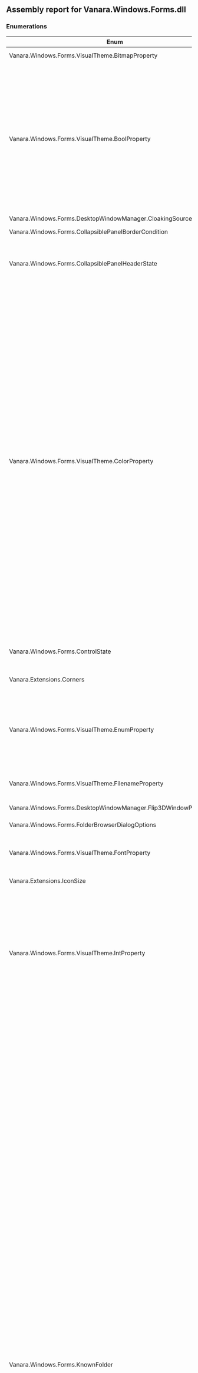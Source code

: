 ## Assembly report for Vanara.Windows.Forms.dll
### Enumerations
Enum | Header | Description | Values
---- | ---- | ---- | ----
Vanara.Windows.Forms.VisualTheme.BitmapProperty | | Properties accessible via `Vanara.Windows.Forms.VisualTheme.GetBitmap(System.Int32,System.Int32,Vanara.Windows.Forms.VisualTheme.BitmapProperty)`. | BackgroundImage, GlyphImage, Handle
Vanara.Windows.Forms.VisualTheme.BoolProperty | | Properties accessible via `Vanara.Windows.Forms.VisualTheme.GetBool(System.Int32,System.Int32,Vanara.Windows.Forms.VisualTheme.BoolProperty)`. | FlatMenus, Transparent, AutoSize, BorderOnly, Composited, BackgroundFill, GlyphTransparent, GlyphOnly, AlwaysShowSizingBar, MirrorImage, UniformSizing, IntegralSizing, SourceGrow, SourceShrink, DrawBorders, NoEtchedEffect, TextApplyOverlay, TextGlow, TextItalic, CompositedOpaque, LocalizedMirrorImage, UserPicture, ScaledBackground
Vanara.Windows.Forms.DesktopWindowManager.CloakingSource | | Use with GetWindowAttr and WindowAttribute.Cloaked. If the window is cloaked, provides one of the following values explaining why. | App, Shell, Inherited
Vanara.Windows.Forms.CollapsiblePanelBorderCondition | |  | Always, OnlyExpanded, Never
Vanara.Windows.Forms.CollapsiblePanelHeaderState | |  | Normal, Hot, Pressed, ExpandedNormal, ExpandedHot, ExpandedPressed, Disabled, ExpandedDisabled
Vanara.Windows.Forms.VisualTheme.ColorProperty | | Properties accessible via `Vanara.Windows.Forms.VisualTheme.GetColor(System.Int32,System.Int32,Vanara.Windows.Forms.VisualTheme.ColorProperty)`. | ScrollBar, Background, ActiveCaption, InactiveCaption, Menu, Window, WindowFrame, MenuText, WindowText, CaptionText, ActiveBorder, InactiveBorder, AppWorkspace, Highlight, HighlightText, ButtonFace, ButtonShadow, GrayText, ButtonText, InactiveCaptionText, ButtonHighlight, DarkShadow3D, Light3D, InfoText, InfoBackground, ButtonAlternateFace, HotTracking, GradientActiveCaption, GradientInactiveCaption, MenuHilight, MenuBar, FromColor1, FromColor2, FromColor3, FromColor4, FromColor5, BorderColor, FillColor, TextColor, EdgeLightColor, EdgeHighlightColor, EdgeShadowColor, EdgeDarkShadowColor, EdgeFillColor, TransparentColor, GradientColor1, GradientColor2, GradientColor3, GradientColor4, GradientColor5, ShadowColor, GlowColor, TextBorderColor, TextShadowColor, GlyphTextColor, GlyphTransparentColor, FillColorHint, BorderColorHint, AccentColorHint, TextColorHint, Heading1TextColor, Heading2TextColor, BodyTextColor, BlendColor
Vanara.Windows.Forms.ControlState | |  | Hot, Pressed, Disabled, Animating, MouseDown, InButtonUp, Defaulted, Focused
Vanara.Extensions.Corners | | Used to define which corners of `System.Drawing.Rectangle` are effected by an operation. | None, TopLeft, TopRight, BottomLeft, BottomRight, All
Vanara.Windows.Forms.VisualTheme.EnumProperty | | Properties accessible via <c>GetEnumValue</c>. | BackgroundType, BorderType, FillType, SizingType, HAlign, ContentAlignment, VAlign, OffsetType, IconEffect, TextShadowType, ImageLayout, GlyphType, ImageSelectType, GlyphFontSizingType, TrueSizeScalingType
Vanara.Windows.Forms.VisualTheme.FilenameProperty | | Properties accessible via `Vanara.Windows.Forms.VisualTheme.GetFilename(System.Int32,System.Int32,Vanara.Windows.Forms.VisualTheme.FilenameProperty)`. | ImageFile, ImageFile1, ImageFile2, ImageFile3, ImageFile4, ImageFile5, GlyphImageFile
Vanara.Windows.Forms.DesktopWindowManager.Flip3DWindowPolicy | | Flags used by the SetWindowAttr method to specify the Flip3D window policy. | Default, ExcludeBelow, ExcludeAbove
Vanara.Windows.Forms.FolderBrowserDialogOptions | |  | Folders, FoldersAndFiles, Computers, Printers
Vanara.Windows.Forms.VisualTheme.FontProperty | | Properties accessible via `Vanara.Windows.Forms.VisualTheme.GetFont(System.Drawing.IDeviceContext,System.Int32,System.Int32,Vanara.Windows.Forms.VisualTheme.FontProperty)`. | Caption, SmallCaption, Menu, Status, MessageBox, IconTitle, Heading1, Heading2, Body, Glyph
Vanara.Extensions.IconSize | | Used to determine the size of the icon returned by various shell methods. | Large, Small, ExtraLarge, Jumbo
Vanara.Windows.Forms.VisualTheme.IntProperty | | Properties accessible via `Vanara.Windows.Forms.VisualTheme.GetInt(System.Int32,System.Int32,Vanara.Windows.Forms.VisualTheme.IntProperty)`. | CharSet, MinimumColorDepth, FromHue1, FromHue2, FromHue3, FromHue4, FromHue5, ToHue1, ToHue2, ToHue3, ToHue4, ToHue5, ToColor1, ToColor2, ToColor3, ToColor4, ToColor5, TextGlowSize, FramesPerSecond, PixelsPerFrame, AnimationDelay, GlowIntensity, Opacity, ColorizationColor, ColorizationOpacity, AnimationDuration
Vanara.Windows.Forms.KnownFolder | | Standard folders registered with the system as Known Folders. A computer will have only folders appropriate to it installed. | AccountPictures, AddNewPrograms, AdminTools, ApplicationShortcuts, AppsFolder, AppUpdates, CameraRoll, CDBurning, ChangeRemovePrograms, CommonAdminTools, CommonOEMLinks, CommonPrograms, CommonStartMenu, CommonStartup, CommonTemplates, ComputerFolder, ConflictFolder, ConnectionsFolder, Contacts, ControlPanelFolder, Cookies, Desktop, DeviceMetadataStore, Documents, DocumentsLibrary, Downloads, Favorites, Fonts, Games, GameTasks, History, HomeGroup, HomeGroupCurrentUser, ImplicitAppShortcuts, InternetCache, InternetFolder, Libraries, Links, LocalAppData, LocalAppDataLow, LocalizedResourcesDir, Music, MusicLibrary, NetHood, NetworkFolder, OriginalImages, PhotoAlbums, PicturesLibrary, Pictures, Playlists, PrintersFolder, PrintHood, Profile, ProgramData, ProgramFiles, ProgramFilesX64, ProgramFilesX86, ProgramFilesCommon, ProgramFilesCommonX64, ProgramFilesCommonX86, Programs, Public, PublicDesktop, PublicDocuments, PublicDownloads, PublicGameTasks, PublicLibraries, PublicMusic, PublicPictures, PublicRingtones, PublicUserTiles, PublicVideos, QuickLaunch, Recent, RecordedTVLibrary, RecycleBinFolder, ResourceDir, Ringtones, RoamingAppData, RoamedTileImages, RoamingTiles, SampleMusic, SamplePictures, SamplePlaylists, SampleVideos, SavedGames, SavedPictures, SavedPicturesLibrary, SavedSearches, Screenshots, SEARCH_CSC, SearchHistory, SearchHome, SEARCH_MAPI, SearchTemplates, SendTo, SidebarDefaultParts, SidebarParts, SkyDrive, SkyDriveCameraRoll, SkyDriveDocuments, SkyDrivePictures, StartMenu, Startup, SyncManagerFolder, SyncResultsFolder, SyncSetupFolder, System, SystemX86, Templates, UserPinned, UserProfiles, UserProgramFiles, UserProgramFilesCommon, UsersFiles, UsersLibraries, Videos, VideosLibrary, Windows, Undefined
Vanara.Windows.Forms.VisualTheme.MarginsProperty | | Properties accessible via `Vanara.Windows.Forms.VisualTheme.GetMargins(System.Drawing.IDeviceContext,System.Int32,System.Int32,Vanara.Windows.Forms.VisualTheme.MarginsProperty)`. | Sizing, Content, Caption
Vanara.Windows.Forms.VisualTheme.MetricProperty | | Properties accessible via `Vanara.Windows.Forms.VisualTheme.GetMetric(System.Drawing.IDeviceContext,System.Int32,System.Int32,Vanara.Windows.Forms.VisualTheme.MetricProperty)`. | ImageCount, AlphaLevel, BorderSize, RoundCornerWidth, RoundCornerHeight, GradientRatio1, GradientRatio2, GradientRatio3, GradientRatio4, GradientRatio5, ProgressChunkSize, ProgressSpaceSize, Saturation, TextBorderSize, AlphaThreshold, Width, Height, GlyphIndex, TrueSizeStretchMark, MinDpi1, MinDpi2, MinDpi3, MinDpi4, MinDpi5
Vanara.Windows.Forms.DesktopWindowManager.NonClientRenderingPolicy | | Flags used by the SetWindowAttr method to specify the non-client area rendering policy. | UseWindowStyle, Disabled, Enabled
Vanara.Windows.Forms.VisualTheme.PartSize | | Identifies the type of size value to retrieve for a visual style part. | Minimum, BestFit, Default
Vanara.Windows.Forms.VisualTheme.PositionProperty | | Properties accessible via `Vanara.Windows.Forms.VisualTheme.GetPosition(System.Int32,System.Int32,Vanara.Windows.Forms.VisualTheme.PositionProperty)`. | Offset, TextShadowOffset, MinSize, MinSize1, MinSize2, MinSize3, MinSize4, MinSize5, NormalSize
Vanara.Windows.Forms.ProgressBarState | | Progress bar state. | Normal, Error, Paused
Vanara.Windows.Forms.VisualTheme.PropertyOrigin | | Returned by <c>GetPropertyOrigin</c> to specify where a property was found. | State, Part, Class, Global, NotFound
Vanara.Windows.Forms.VisualTheme.RectangleProperty | | Properties accessible via `Vanara.Windows.Forms.VisualTheme.GetRect(System.Int32,System.Int32,Vanara.Windows.Forms.VisualTheme.RectangleProperty)`. | DefaultPane, CustomSplit, AnimationButton, Atlas
Vanara.Windows.Forms.RenderStyle | |  | SystemTheme, Custom
Vanara.Windows.Forms.SecurityPageType | | Values that indicate the types of property pages in an access control editor property sheet. | BasicPermissions, AdvancedPermissions, Audit, Owner, EffectiveRights, TakeOwnership, Share
Vanara.Windows.Forms.ShellProgressDialogStyle | | Display style for a `Vanara.Windows.Forms.ShellProgressDialog`. | Normal, Marquee, Hidden
Vanara.Windows.Forms.CustomComboBox.SizeMode | | Sizing mode for the CustomComboBox drop-down area. | UseComboSize, UseControlSize, UseDropDownSize
Vanara.Windows.Forms.VisualTheme.StringProperty | | Properties accessible via `Vanara.Windows.Forms.VisualTheme.GetString(System.Int32,System.Int32,Vanara.Windows.Forms.VisualTheme.StringProperty)`. | ColorSchemes, Sizes, Name, DisplayName, Tooltip, Company, Author, Copyright, Url, Version, Description, CssName, XmlName, LastUpdated, Alias, Text, ClassicValue, AtlasInputImage
Vanara.Windows.Forms.TaskDialogButtonDisplay | | Indicates how buttons are displayed on a `Vanara.Windows.Forms.TaskDialog`. | StandardButton, CommandLink, CommandLinkNoIcon
Vanara.Windows.Forms.TaskDialogCommonButtons | | The TaskDialog common button flags used to specify the built in buttons to show in the TaskDialog. | None, Ok, Yes, No, Cancel, Retry, Close
Vanara.Windows.Forms.TaskDialogIcon | | The System icons the TaskDialog supports. | None, ShieldGray, SecuritySuccess, SecurityError, SecurityWarning, ShieldBlue, Shield, Information, Error, Warning
### Structures
Struct | Header | Description
---- | ---- | ----
Vanara.Windows.Forms.TaskDialog.TaskDialogResult | | Results from running the `Vanara.Windows.Forms.TaskDialog`.
### Interfaces
Interface | Header | Description
---- | ---- | ----
Vanara.Security.AccessControl.IAccessControlEditorDialogProvider | | An interface for defining an information provider for object types supplied to the `Vanara.Windows.Forms.AccessControlEditorDialog`.
Vanara.Windows.Forms.Design.IActionGetItem | | 
Vanara.Windows.Forms.IDrawingStyle<T> | | 
Vanara.Windows.Forms.IEnableable | | Interface that exposes an <c>Enabled</c> property for an item supplied to `Vanara.Windows.Forms.DisabledItemComboBox`.
Vanara.Configuration.MRUManager.IFileListStorage | | Defines a class that implements storage for an MRU file list.
Vanara.Configuration.MRUManager.IMenuBuilder | | Defines a class that implements a menu handler for an MRU file list.
### Classes
Class | Header | Description
---- | ---- | ----
Vanara.Windows.Forms.AccessControlEditorDialog | | Displays a property sheet that contains a basic security property page. This property page enables the user to view and edit the access rights allowed or denied by the ACEs in an object's DACL.
Vanara.Windows.Forms.ActivationContext | | Provides an activation context for a manifest file or PE image. On disposal, the context is deactivated.
Vanara.Configuration.MRUManager.AppSettingsFileListStorage | | Storage in the local application settings.
Vanara.Windows.Forms.Design.AttributedComponentDesigner<T> | | 
Vanara.Windows.Forms.Design.AttributedComponentDesignerEx<T> | | 
Vanara.Windows.Forms.Design.AttributedControlDesigner<T> | | 
Vanara.Windows.Forms.Design.AttributedControlDesignerEx<T> | | 
Vanara.Windows.Forms.Design.AttributedDesignerActionList | | 
Vanara.Windows.Forms.Design.AttributedParentControlDesigner<T> | | 
Vanara.Windows.Forms.Design.AttributedParentControlDesignerEx<T> | | 
Vanara.Security.AuthenticationBuffer | | Safe container for an authentication buffer. Allows for creation using native <c>CredPackAuthenticationBuffer</c> method or assignment from an existing <c>IntPtr</c>. Can unpack to `System.String` or `System.Security.SecureString` values.
Vanara.Drawing.BufferedAnimationPainter | | Use to paint a buffered animation.
Vanara.Drawing.BufferedPaint | | Buffered painting helper class.
Vanara.Drawing.BufferedPainter | | Use to perform buffered painting.
Vanara.Windows.Forms.TaskDialog.ButtonClickedEventArgs | | Provides data for the `Vanara.Windows.Forms.TaskDialog.ButtonClicked` and the `Vanara.Windows.Forms.TaskDialog.RadioButtonClicked` events.
Vanara.Extensions.ButtonExtension | | 
Vanara.Windows.Forms.CollapsiblePanel | | Control providing a panel that can be collapsed.
Vanara.Extensions.ComboBoxExtension | | 
Vanara.Windows.Forms.CommandLink | | Represents a Windows Command Link control.
Vanara.Windows.Forms.Design.ComponentDesignerExtension | | Methods to assist when using designer code.
Vanara.Extensions.ControlExtension | | Control extension methods.
Vanara.Windows.Forms.ControlImage | | 
Vanara.Windows.Forms.CredentialsDialog | | Dialog box which prompts for user credentials using the Win32 CREDUI methods.
Vanara.Extensions.CursorExtension | | 
Vanara.Windows.Forms.CustomButton | | 
Vanara.Windows.Forms.CustomComboBox | | <c>CustomComboBox</c> is an extension of `System.Windows.Forms.ComboBox` which provides drop-down customization.
Vanara.Windows.Forms.CustomDrawBase | | Abstract class for implementing a custom-drawn control that tracks mouse movement and has text and/or an image. It exposes all property changes.
Vanara.Windows.Forms.Design.DesignerActionMethodAttribute | | 
Vanara.Windows.Forms.Design.DesignerActionPropertyAttribute | | 
Vanara.Windows.Forms.Design.DesignerVerbAttribute | | 
Vanara.Windows.Forms.DesktopWindowManager | | Main DWM class, provides glass sheet effect and blur behind.
Vanara.Windows.Forms.DisabledItemComboBox | | A version of `System.Windows.Forms.ComboBox` that allows for disabled items.
Vanara.Windows.Forms.CustomButton.DrawPattern | | 
Vanara.Windows.Forms.Design.EditorServiceContext | | 
Vanara.Windows.Forms.EnumComboBox | | 
Vanara.Windows.Forms.TaskDialog.ExpandedEventArgs | | Provides data for the `Vanara.Windows.Forms.TaskDialog.ExpandedEventArgs.Expanded` event.
Vanara.Windows.Forms.Design.FlagEnumUIEditor<T>.FlagCheckedListBox | | 
Vanara.Windows.Forms.Design.FlagEnumUIEditor<T>.FlagCheckedListBox.FlagCheckedListBoxItem | | 
Vanara.Windows.Forms.Design.FlagEnumUIEditor<T> | | A `System.Drawing.Design.UITypeEditor` for editing flag enums.
Vanara.Windows.Forms.FolderBrowserDialog | | Class to let the user browse for a folder.
Vanara.Windows.Forms.FolderBrowserDialogInitializedEventArgs | | Event arguments for when the `Vanara.Windows.Forms.FolderBrowserDialog` has been initialized.
Vanara.Security.AccessControl.GenericProvider | | Base implementation of `Vanara.Security.AccessControl.IAccessControlEditorDialogProvider`.
Vanara.Drawing.BufferedPaint.GetDuration<T> | | A method delegate that retrieves a duration, in milliseconds, to use as the time over which buffered painting occurs.
Vanara.Windows.Forms.GlassExtenderProvider | | GlassExtenderProvider extends a `System.Windows.Forms.Form` and provides glass margins.
Vanara.Extensions.GraphicsExtension | | Extensions to <c>Graphics</c> related classes.
Vanara.Resources.ResourceFile.GroupIconResIndexer | | 
Vanara.Extensions.IconExtension | | 
Vanara.Extensions.ImageListExtension | | Extension methods for `System.Windows.Forms.ImageList`.
Vanara.Resources.ResourceFile.ImageResIndexer<T> | | 
Vanara.Windows.Forms.InputDialog | | An input dialog that automatically creates controls to collect the values of the object supplied via the `Vanara.Windows.Forms.InputDialog.Data` property.
Vanara.Windows.Forms.InputDialogItemAttribute | | Allows a developer to attribute a property or field with text that gets shown instead of the field or property name in an `Vanara.Windows.Forms.InputDialog`.
Vanara.Windows.Forms.InvalidFolderEventArgs | | Event arguments for when an invalid folder is selected.
Vanara.Windows.Forms.IPAddressBox | | An Internet Protocol (IP) address control allows the user to enter an IP address in an easily understood format.
Vanara.Windows.Forms.IPAddressFieldChangedEventArgs | | Contains the arguments needed to handle the `Vanara.Windows.Forms.IPAddressBox.FieldChanged` event.
Vanara.Extensions.LabelExtension | | 
Vanara.Extensions.ListViewExtension | | 
Vanara.Extensions.ListViewGroupingSet<T> | | Takes a list of groups and matching predicates to be used by the ApplyGroupingSet extension method.
Vanara.Windows.Forms.LiveThumbnail | | Extracts all or a portion of a window and renders it as a thumbnail on another portion of the desktop.
Vanara.Extensions.MapPointExtension | | 
Vanara.Windows.Forms.MenuStripMRUManager | | A class that manages a Most Recently Used file listing and interacts with a MenuStrip to display a menu list of the files. By default, the application settings are used to store the history. Optionally a constructor can be used to provide an alternate class to handle that work.
Vanara.Configuration.MRUManager | | A class that manages a Most Recently Used file listing.
Vanara.Windows.Forms.NetworkConnectionDialog | | A dialog box that allows the user to browse and connect to network resources.
Vanara.Windows.Forms.NetworkDisconnectDialog | | A dialog box that allows the user to browse and connect to network resources.
Vanara.Drawing.BufferedPaint.PaintAction<T> | | A method delegate to paint a stateful image.
Vanara.Windows.Forms.CredentialsDialog.PasswordValidatorEventArgs | | Used by the `Vanara.Windows.Forms.CredentialsDialog.ValidatePassword` event.
Vanara.Windows.Forms.Forms.PreventShutdownContext | | Used to define a set of operations within which any shutdown request will be met with a reason why this application is blocking it.
Vanara.Windows.Forms.ProgressDialog | | Multi-level, auto-sizing, progress dialog supporting asyncronous tasks. The background activities are provided as asyncronous methods who have a `System.Threading.CancellationToken` and an `System.IProgress`1` instance passed as parameters. The method uses the `System.Threading.CancellationToken` instance to determine if the user has pressed the "Cancel" button and the `System.IProgress`1.Report(`0)` method to report progress.
Vanara.Windows.Forms.ProgressEventArgs | | Updates progress on a `Vanara.Windows.Forms.ProgressDialog`.
Vanara.Windows.Forms.Design.RedirectedDesignerPropertyAttribute | | 
Vanara.Configuration.MRUManager.RegistryFileListStorage | | 
Vanara.Resources.ResourceFile | | 
Vanara.Windows.Forms.Design.ServiceProviderExtension | | 
Vanara.Windows.Forms.ShellProgressDialog | | Wrapper for IProgressDialog which displays a system progress dialog. This object is a generic way to show a user how an operation is progressing. It is typically used when deleting, uploading, copying, moving, or downloading large numbers of files. The dialog is shown on a separate thread and will not block operations in the current thread.
Vanara.Extensions.GraphicsExtension.SmartBitmapLock | | A self-disposing LockBits class for Bitmaps.
Vanara.Windows.Forms.SplitButton | | The SplitButton is a composite control with which the user can select from a drop-down list bound to the button.
Vanara.Windows.Forms.SplitButton.SplitMenuEventArgs | | Provides data for the clicking of split buttons and the opening of context menus.
Vanara.Resources.ResourceFile.StringResIndexer | | 
Vanara.Windows.Forms.CollapsiblePanel.Style | | 
Vanara.Windows.Forms.TaskDialog | | A Task Dialog. This is like a MessageBox but with many more features. For Windows version prior to Vista, an emulated version of the system dialog is displayed.
Vanara.Windows.Forms.TaskDialogButton | | 
Vanara.Windows.Forms.TaskDialog.TaskDialogButtonBase | | A custom button for the TaskDialog.
Vanara.Windows.Forms.TaskDialog.TaskDialogButtonCollection<T> | | A collection of `Vanara.Windows.Forms.TaskDialogButton` elements.
Vanara.Windows.Forms.TaskDialog.TaskDialogProgressBar | | 
Vanara.Windows.Forms.TaskDialogRadioButton | | 
Vanara.Extensions.TextBoxExtension | | Extension methods for `System.Windows.Forms.TextBox`.
Vanara.Windows.Forms.ThemedImageDraw | | A button that displays an image and no text.
Vanara.Windows.Forms.ThemedLabel | | A Label containing some text that will be drawn with glowing border on top of the Glass Sheet effect.
Vanara.Windows.Forms.ThemedPanel | | A panel that supports a glass overlay and is drawn using a visual style.
Vanara.Windows.Forms.ThemedTableLayoutPanel | | A table layout panel that supports a glass overlay.
Vanara.Windows.Forms.TaskDialog.TimerEventArgs | | Provides data for the `Vanara.Windows.Forms.TaskDialog.Timer` event.
Vanara.Windows.Forms.TrackBarEx | | Extends the `System.Windows.Forms.TrackBar` class to provide full native-control functionality.
Vanara.Extensions.TreeViewExtension | | Extension methods for `System.Windows.Forms.TreeView` controls.
Vanara.Windows.Forms.Design.TypedBehavior<T> | | 
Vanara.Windows.Forms.Design.TypedDesignerActionList<T> | | 
Vanara.Windows.Forms.Design.TypedGlyph<T> | | 
Vanara.Windows.Forms.TaskDialog.VerificationClickedEventArgs | | Provides data for the `Vanara.Windows.Forms.TaskDialog.VerificationClicked` event.
Vanara.Windows.Forms.VistaButtonBase | | Implements a CommandLink button that can be used in WinForms user interfaces.
Vanara.Windows.Forms.VistaControlExtender | | 
Vanara.Extensions.VisualStylesRendererExtension | | Extension methods for `System.Windows.Forms.VisualStyles.VisualStyleRenderer` for glass effects and extended method functionality. Also provides GetFont2 and GetMargins2 methods that corrects base library's non-functioning methods.
Vanara.Windows.Forms.VisualTheme | | A wrapper around the UxTheme methods.
